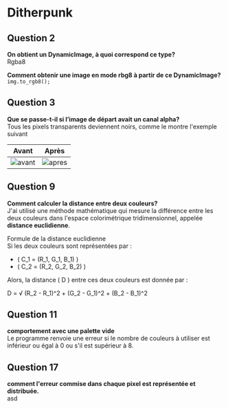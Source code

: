 # Ditherpunk

## Question 2

**On obtient un DynamicImage, à quoi correspond ce type?**<br>
Rgba8

**Comment obtenir une image en mode rbg8 à partir de ce DynamicImage?**<br>
```img.to_rgb8();```

## Question 3
**Que se passe-t-il si l’image de départ avait un canal alpha?**<br>
Tous les pixels transparents deviennent noirs, comme le montre l'exemple suivant

| Avant | Après | 
| :-: | :-: |
| ![avant](./img/gato.png) | ![apres](./img/gato_rgb.png) |

## Question 9
**Comment calculer la distance entre deux couleurs?**<br>
J'ai utilisé une méthode mathématique qui mesure la différence entre les deux couleurs dans l'espace colorimétrique tridimensionnel, appelée **distance euclidienne**.

Formule de la distance euclidienne<br>
Si les deux couleurs sont représentées par :
- ( C_1 = (R_1, G_1, B_1) )
- ( C_2 = (R_2, G_2, B_2) )

Alors, la distance \( D \) entre ces deux couleurs est donnée par :

D = √ (R_2 - R_1)^2 + (G_2 - G_1)^2 + (B_2 - B_1)^2

## Question 11
**comportement avec une palette vide**<br>
Le programme renvoie une erreur si le nombre de couleurs à utiliser est inférieur ou égal à 0 ou s'il est supérieur à 8.

## Question 17
**comment l'erreur commise dans chaque pixel est représentée et distribuée.**<br>
asd